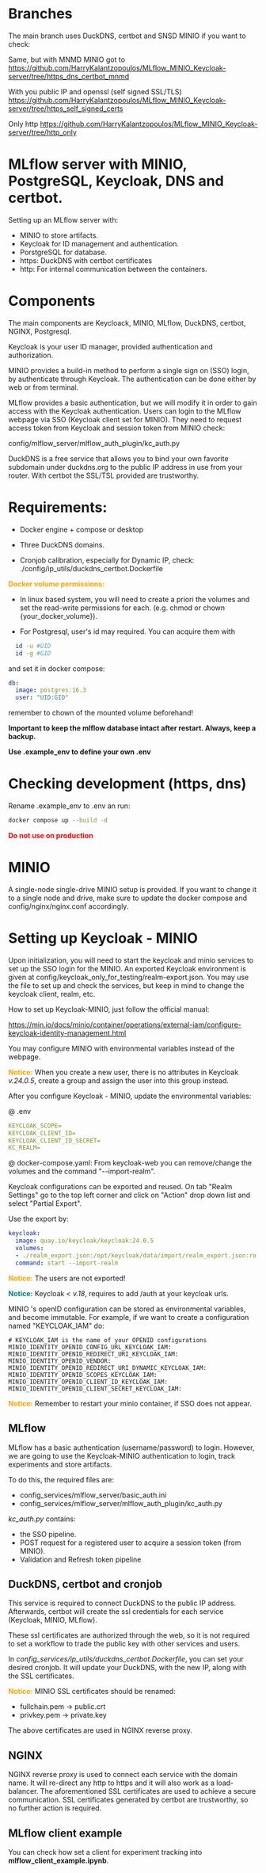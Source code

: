 # Branches

The main branch uses DuckDNS, certbot and SNSD MINIO if you want to check:

Same, but with MNMD MINIO got to https://github.com/HarryKalantzopoulos/MLflow_MINIO_Keycloak-server/tree/https_dns_certbot_mnmd

With you public IP and openssl (self signed SSL/TLS) https://github.com/HarryKalantzopoulos/MLflow_MINIO_Keycloak-server/tree/https_self_signed_certs

Only http https://github.com/HarryKalantzopoulos/MLflow_MINIO_Keycloak-server/tree/http_only

# MLflow server with MINIO, PostgreSQL, Keycloak, DNS and certbot.

Setting up an MLflow server with:
* MINIO to store artifacts.
* Keycloak for ID management and authentication.
* PorstgreSQL for database.
* https: DuckDNS with certbot certificates
* http: For internal communication between the containers.

# Components

The main components are Keycloack, MINIO, MLflow, DuckDNS, certbot, NGINX, Postgresql.

Keycloak is your user ID manager, provided authentication and authorization.

MINIO provides a build-in method to perform a single sign on (SSO) login, by authenticate through Keycloak. The authentication can be done either by web or from terminal.

MLflow provides a basic authentication, but we will modify it in order to gain access with the Keycloak authentication. Users can login to the MLflow webpage via SSO (Keycloak client set for MINIO). They need to request access token from Keycloak and session token from MINIO check: 

config/mlflow_server/mlflow_auth_plugin/kc_auth.py

DuckDNS is a free service that allows you to bind your own favorite subdomain under duckdns.org to the public IP address in use from your router. With certbot the SSL/TSL provided are trustworthy.

# Requirements:

* Docker engine + compose or desktop

* Three DuckDNS domains.

* Cronjob calibration, especially for Dynamic IP, check:
  ./config/ip_utils/duckdns_certbot.Dockerfile

<span style="color:orange"> **Docker volume permissions:** </span>
 
  - In linux based system, you will need to create  a priori the volumes and set the read-write permissions for each. (e.g. chmod or chown {your_docker_volume}).

  -  For Postgresql, user's id may required. You can acquire them with

  ```bash
    id -u #UID
    id -g #GID
  ```
  and set it in docker compose:
  ```yaml
  db:
    image: postgres:16.3
    user: "UID:GID"
  ```
  remember to chown of the mounted volume beforehand!

**Important to keep the mlflow database intact after restart. Always, keep a backup.**

**Use .example_env to define your own .env**

# Checking development (https, dns)

Rename .example_env to .env an run:

```bash
docker compose up --build -d
```
<span style="color:red"> **Do not use on production** </span>

# MINIO

A single-node single-drive MINIO setup is provided. If you want to change it to a single node and drive, make sure to update the docker compose and config/nginx/nginx.conf accordingly.

# Setting up Keycloak - MINIO

Upon initialization, you will need to start the keycloak and minio services to set up the SSO login for the MINIO. An exported Keycloak environment is given at config/keycloak_only_for_testing/realm-export.json. You may use the file to set up and check the services, but keep in mind to change the keycloak  client, realm, etc.

How to set up Keycloak-MINIO, just follow the official manual:

https://min.io/docs/minio/container/operations/external-iam/configure-keycloak-identity-management.html

You may configure MINIO with environmental variables instead of the webpage.

<span style="color:orange">**Notice:**</span> When you create a new user, there is no attributes in Keycloak *v.24.0.5*, create a group and assign the user into this group instead.


After you configure Keycloak - MINIO, update the environmental variables:

@ .env
```yaml
KEYCLOAK_SCOPE=
KEYCLOAK_CLIENT_ID=
KEYCLOAK_CLIENT_ID_SECRET=
KC_REALM=
```
@ docker-compose.yaml:
From keycloak-web you can remove/change the volumes and the command  "--import-realm". 

Keycloak configurations can be exported and reused. On tab "Realm Settings" go to the top left corner and click on "Action" drop down list and select "Partial Export".

Use the export by:

```yaml
keycloak:
  image: quay.io/keycloak/keycloak:24.0.5
  volumes:
  - ./realm_export.json:/opt/keycloak/data/import/realm_export.json:ro
  command: start --import-realm
```
<span style="color:orange">**Notice:**</span> The users are not exported!

<span style="color:teal">**Notice:**</span> Keycloak < *v.18*, requires to add /auth at your keycloak urls.

MINIO 's openID configuration can be stored as environmental variables, and become immutable. For example, if we want to create a configuration named "KEYCLOAK_IAM" do:

```docker
# KEYCLOAK_IAM is the name of your OPENID configurations
MINIO_IDENTITY_OPENID_CONFIG_URL_KEYCLOAK_IAM:
MINIO_IDENTITY_OPENID_REDIRECT_URI_KEYCLOAK_IAM:
MINIO_IDENTITY_OPENID_VENDOR:
MINIO_IDENTITY_OPENID_REDIRECT_URI_DYNAMIC_KEYCLOAK_IAM:
MINIO_IDENTITY_OPENID_SCOPES_KEYCLOAK_IAM:
MINIO_IDENTITY_OPENID_CLIENT_ID_KEYCLOAK_IAM:
MINIO_IDENTITY_OPENID_CLIENT_SECRET_KEYCLOAK_IAM:
```

<span style="color:orange">**Notice:**</span> Remember to restart your minio container, if SSO does not appear.

## **MLflow**

MLflow has a basic authentication (username/password) to login. However, we are going to use the Keycloak-MINIO authentication to login, track experiments and store artifacts.

To do this, the required files are:

- config_services/mlflow_server/basic_auth.ini
- config_services/mlflow_server/mlflow_auth_plugin/kc_auth.py

*kc_auth.py* contains:
- the SSO pipeline.
- POST request for a registered user to acquire a session token (from MINIO).
- Validation and Refresh token pipeline

## **DuckDNS, certbot and cronjob**
This service is required to connect DuckDNS to the public IP address. Afterwards,
certbot will create the ssl credentials for each service (Keycloak, MINIO, MLflow).

These ssl certificates are authorized through the web, so it is not required to set a workflow to trade the public key with other services and users.

In *config_services/ip_utils/duckdns_certbot.Dockerfile*, you can set your desired cronjob. It will update your DuckDNS, with the new IP, along with the SSL certificates.

<span style="color:orange">**Notice:**</span> MINIO SSL certificates should be renamed:
 - fullchain.pem &rarr; public.crt
 - privkey.pem &rarr; private.key

The above certificates are used in NGINX reverse proxy.

## **NGINX**
NGINX reverse proxy is used to connect each service with the domain name. It will re-direct any http to https and it will also work as a load-balancer. The aforementioned SSL certificates are used to achieve a secure communication. SSL certificates generated by certbot are trustworthy, so no further action is required.


## **MLflow client example**
You can check how set a client for experiment tracking into **mlflow_client_example.ipynb**.
